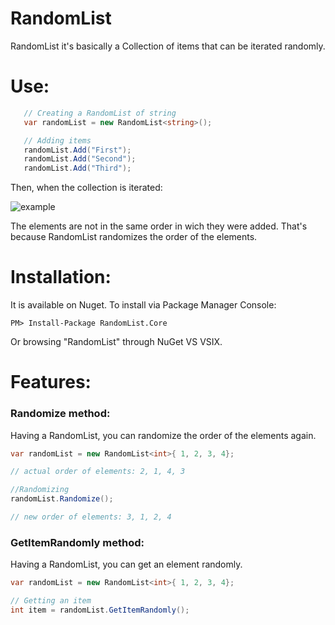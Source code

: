 # RandomList
RandomList it's basically a Collection of items that can be iterated randomly.

# Use:

```csharp
   // Creating a RandomList of string 
   var randomList = new RandomList<string>();

   // Adding items
   randomList.Add("First");
   randomList.Add("Second");
   randomList.Add("Third");
```
Then, when the collection is iterated:

![example](https://lut.im/xFNQPeDzgB/V3RbzPwjKCv0KEp1.png)

The elements are not in the same order in wich they were added. That's because RandomList randomizes the order of the elements.

# Installation:

It is available on Nuget. To install via Package Manager Console:

```Jekyll
PM> Install-Package RandomList.Core
```

Or browsing "RandomList" through NuGet VS VSIX.

# Features:
### Randomize method:

Having a RandomList, you can randomize the order of the elements again.

```csharp
var randomList = new RandomList<int>{ 1, 2, 3, 4};

// actual order of elements: 2, 1, 4, 3

//Randomizing
randomList.Randomize();

// new order of elements: 3, 1, 2, 4
```

### GetItemRandomly method:
Having a RandomList, you can get an element randomly.

```csharp
var randomList = new RandomList<int>{ 1, 2, 3, 4};

// Getting an item 
int item = randomList.GetItemRandomly();
```
